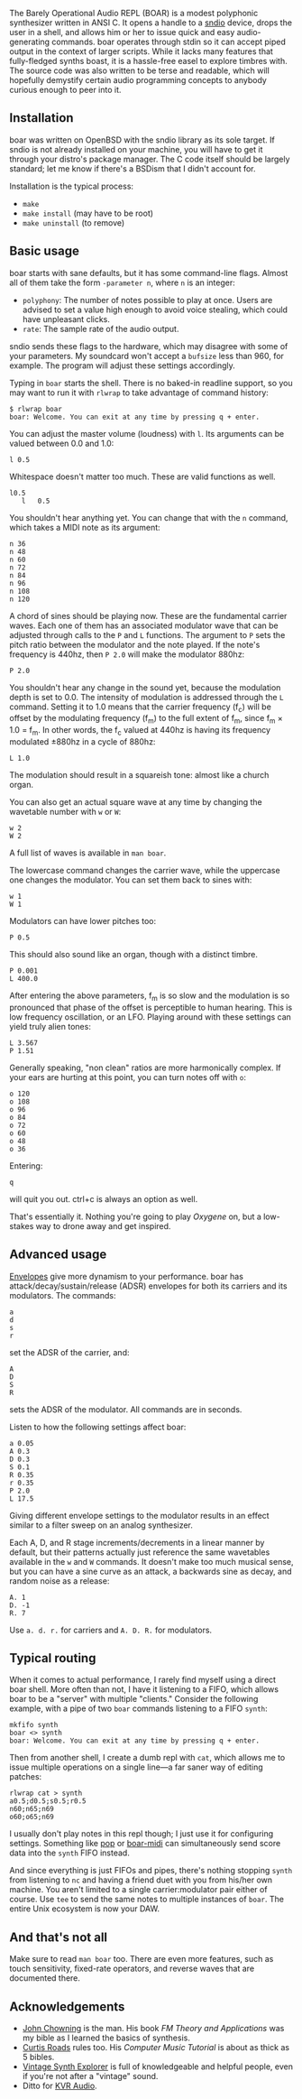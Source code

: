 The Barely Operational Audio REPL (BOAR) is a modest polyphonic synthesizer written in ANSI C. It opens a handle to a [sndio](http://www.sndio.org) device, drops the user in a shell, and allows him or her to issue quick and easy audio-generating commands. boar operates through stdin so it can accept piped output in the context of larger scripts. While it lacks many features that fully-fledged synths boast, it is a hassle-free easel to explore timbres with. The source code was also written to be terse and readable, which will hopefully demystify certain audio programming concepts to anybody curious enough to peer into it. 

## Installation

boar was written on OpenBSD with the sndio library as its sole target. If sndio is not already installed on your machine, you will have to get it through your distro's package manager. The C code itself should be largely standard; let me know if there's a BSDism that I didn't account for.

Installation is the typical process:

+ `make`
+ `make install` (may have to be root)
+ `make uninstall` (to remove)

## Basic usage

boar starts with sane defaults, but it has some command-line flags. Almost all of them take the form `-parameter n`, where `n` is an integer:

+ `polyphony`: The number of notes possible to play at once. Users are advised to set a value high enough to avoid voice stealing, which could have unpleasant clicks.
+ `rate`: The sample rate of the audio output.

sndio sends these flags to the hardware, which may disagree with some of your parameters. My soundcard won't accept a `bufsize` less than 960, for example. The program will adjust these settings accordingly.

Typing in `boar` starts the shell. There is no baked-in readline support, so you may want to run it with `rlwrap` to take advantage of command history:

    $ rlwrap boar
    boar: Welcome. You can exit at any time by pressing q + enter.

You can adjust the master volume (loudness) with `l`. Its arguments can be valued between 0.0 and 1.0:

    l 0.5

Whitespace doesn't matter too much. These are valid functions as well.

    l0.5
       l   0.5

You shouldn't hear anything yet. You can change that with the `n` command, which takes a MIDI note as its argument:

    n 36
    n 48
    n 60
    n 72
    n 84
    n 96
    n 108
    n 120

A chord of sines should be playing now. These are the fundamental carrier waves. Each one of them has an associated modulator wave that can be adjusted through calls to the `P` and `L` functions. The argument to `P` sets the pitch ratio between the modulator and the note played. If the note's frequency is 440hz, then `P 2.0` will make the modulator 880hz:

    P 2.0

You shouldn't hear any change in the sound yet, because the modulation depth is set to 0.0. The intensity of modulation is addressed through the `L` command. Setting it to 1.0 means that the carrier frequency (f<sub>c</sub>) will be offset by the modulating frequency (f<sub>m</sub>) to the full extent of f<sub>m</sub>, since f<sub>m</sub> × 1.0 = f<sub>m</sub>. In other words, the f<sub>c</sub> valued at 440hz is having its frequency modulated ±880hz in a cycle of 880hz:

    L 1.0

The modulation should result in a squareish tone: almost like a church organ.

You can also get an actual square wave at any time by changing the wavetable number with `w` or `W`:

    w 2
    W 2

A full list of waves is available in `man boar`.

The lowercase command changes the carrier wave, while the uppercase one changes the modulator. You can set them back to sines with:

    w 1
    W 1

Modulators can have lower pitches too:

    P 0.5

This should also sound like an organ, though with a distinct timbre.

    P 0.001
    L 400.0

After entering the above parameters, f<sub>m</sub> is so slow and the modulation is so pronounced that phase of the offset is perceptible to human hearing. This is low frequency oscillation, or an LFO. Playing around with these settings can yield truly alien tones:

    L 3.567
    P 1.51

Generally speaking, "non clean" ratios are more harmonically complex. If your ears are hurting at this point, you can turn notes off with `o`:

    o 120
    o 108
    o 96
    o 84
    o 72
    o 60
    o 48
    o 36

Entering:

    q

will quit you out. ctrl+c is always an option as well.

That's essentially it. Nothing you're going to play _Oxygene_ on, but a low-stakes way to drone away and get inspired.

## Advanced usage

[Envelopes](https://en.wikipedia.org/wiki/ADSR_envelope) give more dynamism to your performance. boar has attack/decay/sustain/release (ADSR) envelopes for both its carriers and its modulators. The commands:

    a
    d
    s
    r

set the ADSR of the carrier, and:

    A
    D
    S
    R

sets the ADSR of the modulator. All commands are in seconds.

Listen to how the following settings affect boar:

    a 0.05
    A 0.3
    D 0.3
    S 0.1
    R 0.35
    r 0.35
    P 2.0
    L 17.5

Giving different envelope settings to the modulator results in an effect similar to a filter sweep on an analog synthesizer.

Each A, D, and R stage increments/decrements in a linear manner by default, but their patterns actually just reference the same wavetables available in the `w` and `W` commands. It doesn't make too much musical sense, but you can have a sine curve as an attack, a backwards sine as decay, and random noise as a release:

    A. 1
    D. -1
    R. 7

Use `a. d. r.` for carriers and `A. D. R.` for modulators.

## Typical routing

When it comes to actual performance, I rarely find myself using a direct boar shell. More often than not, I have it listening to a FIFO, which allows boar to be a "server" with multiple "clients." Consider the following example, with a pipe of two `boar` commands listening to a FIFO `synth`:

    mkfifo synth
    boar <> synth
    boar: Welcome. You can exit at any time by pressing q + enter.

Then from another shell, I create a dumb repl with `cat`, which allows me to issue multiple operations on a single line—a far saner way of editing patches:

    rlwrap cat > synth
    a0.5;d0.5;s0.5;r0.5
    n60;n65;n69
    o60;o65;n69

I usually don't play notes in this repl though; I just use it for configuring settings. Something like [pop](https://github.com/jimd1989/pop) or [boar-midi](https://github.com/jimd1989/boar-midi) can simultaneously send score data into the `synth` FIFO instead.

And since everything is just FIFOs and pipes, there's nothing stopping `synth` from listening to `nc` and having a friend duet with you from his/her own machine. You aren't limited to a single carrier:modulator pair either of course. Use `tee` to send the same notes to multiple instances of `boar`. The entire Unix ecosystem is now your DAW.

## And that's not all

Make sure to read `man boar` too. There are even more features, such as touch sensitivity, fixed-rate operators, and reverse waves that are documented there.

## Acknowledgements

+ [John Chowning](https://en.wikipedia.org/wiki/John_Chowning) is the man. His book _FM Theory and Applications_ was my bible as I learned the basics of synthesis.
+ [Curtis Roads](https://en.wikipedia.org/wiki/Curtis_Roads) rules too. His _Computer Music Tutorial_ is about as thick as 5 bibles.
+ [Vintage Synth Explorer](http://forum.vintagesynth.com) is full of knowledgeable and helpful people, even if you're not after a "vintage" sound.
+ Ditto for [KVR Audio](https://kvraudio.com).

